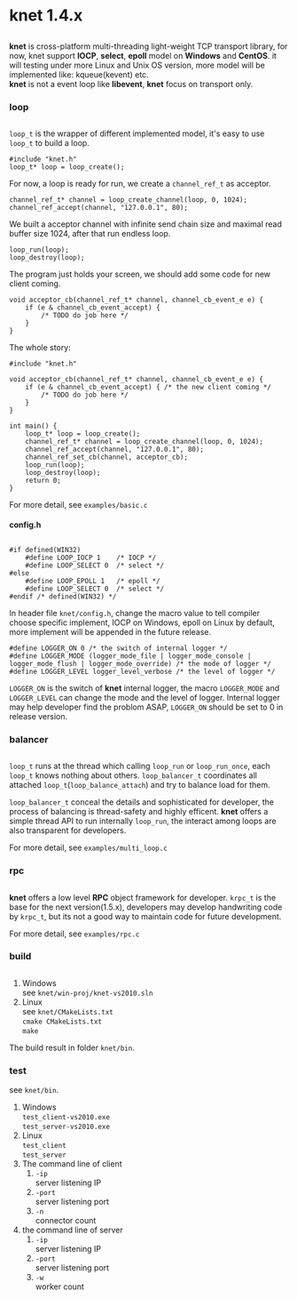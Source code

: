 # knet 1.4.x #
##

**knet** is cross-platform multi-threading light-weight TCP transport library, for now, knet support **IOCP**, **select**, **epoll** model on **Windows** and **CentOS**. it will testing under more Linux and Unix OS version, more model will be implemented like: kqueue(kevent) etc.   
**knet** is not a event loop like **libevent**, **knet** focus on transport only.

### loop ###
##

`loop_t` is the wrapper of different implemented model, it's easy to use `loop_t` to build a loop.    

	#include "knet.h"
	loop_t* loop = loop_create();

For now, a loop is ready for run, we create a `channel_ref_t` as acceptor.

	channel_ref_t* channel = loop_create_channel(loop, 0, 1024);
	channel_ref_accept(channel, "127.0.0.1", 80);

We built a acceptor channel with infinite send chain size and maximal read buffer size 1024, after that run endless loop.

	loop_run(loop);
	loop_destroy(loop);

The program just holds your screen, we should add some code for new client coming.

	void acceptor_cb(channel_ref_t* channel, channel_cb_event_e e) {
	    if (e & channel_cb_event_accept) {
	        /* TODO do job here */
	    }
	}

The whole story:

	#include "knet.h"

	void acceptor_cb(channel_ref_t* channel, channel_cb_event_e e) {
	    if (e & channel_cb_event_accept) { /* the new client coming */
	        /* TODO do job here */
	    }
	}

	int main() {
		loop_t* loop = loop_create();
		channel_ref_t* channel = loop_create_channel(loop, 0, 1024);
		channel_ref_accept(channel, "127.0.0.1", 80);
		channel_ref_set_cb(channel, acceptor_cb);
		loop_run(loop);
		loop_destroy(loop);
		return 0;
	}

For more detail, see `examples/basic.c`

#### config.h ####
##

	#if defined(WIN32)
		#define LOOP_IOCP 1    /* IOCP */
		#define LOOP_SELECT 0  /* select */
	#else
		#define LOOP_EPOLL 1   /* epoll */
		#define LOOP_SELECT 0  /* select */
	#endif /* defined(WIN32) */

In header file `knet/config.h`, change the macro value to tell compiler choose specific implement, IOCP on Windows, epoll on Linux by default, more implement will be appended in the future release.   

	#define LOGGER_ON 0 /* the switch of internal logger */
	#define LOGGER_MODE (logger_mode_file | logger_mode_console | logger_mode_flush | logger_mode_override) /* the mode of logger */
	#define LOGGER_LEVEL logger_level_verbose /* the level of logger */

`LOGGER_ON` is the switch of **knet** internal logger, the macro `LOGGER_MODE` and `LOGGER_LEVEL` can change the mode and the level of logger. Internal logger may help developer find the problom ASAP, `LOGGER_ON` should be set to 0 in release version.

### balancer ###
##

`loop_t` runs at the thread which calling `loop_run` or `loop_run_once`, each `loop_t` knows nothing
about others. `loop_balancer_t` coordinates all attached `loop_t`(`loop_balance_attach`) and try to balance load for them.   

`loop_balancer_t` conceal the details and sophisticated for developer, the process of balancing is thread-safety  and highly efficent. **knet** offers a simple thread API to run internally `loop_run`, the interact among loops are also transparent for developers.

For more detail, see `examples/multi_loop.c`

### rpc ###
##

**knet** offers a low level **RPC** object framework for developer. `krpc_t` is the base for the next version(1.5.x), developers may develop handwriting code by `krpc_t`, but its not a good way to maintain code for future development.

For more detail, see `examples/rpc.c`

### build ###
##

1. Windows   
	see `knet/win-proj/knet-vs2010.sln`
2. Linux   
	see `knet/CMakeLists.txt`   
	`cmake CMakeLists.txt`   
	`make`   

The build result in folder `knet/bin`.

### test ###

see `knet/bin`.

1. Windows   
	`test_client-vs2010.exe`   
	`test_server-vs2010.exe`
2. Linux   
	`test_client`   
	`test_server`   
3. The command line of client
 	1. `-ip`   
 		server listening IP
 	2. `-port`   
 		server listening port
    3. `-n`   
    	connector count   
4. the command line of server   
	1. `-ip`   
 		server listening IP
 	2. `-port`   
 		server listening port   
    3. `-w`   
    	worker count
